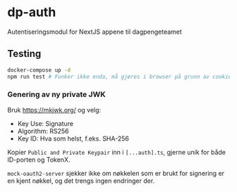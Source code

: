 # dp-auth

Autentiseringsmodul for NextJS appene til dagpengeteamet

## Testing

```bash
docker-compose up -d
npm run test # Funker ikke enda, må gjøres i browser på grunn av cookies
```

### Genering av ny private JWK

Bruk https://mkjwk.org/ og velg:

- Key Use: Signature
- Algorithm: RS256
- Key ID: Hva som helst, f.eks. SHA-256

Kopier `Public and Private Keypair` inn i `[...auth].ts`, gjerne unik for både ID-porten og TokenX.

`mock-oauth2-server` sjekker ikke om nøkkelen som er brukt for signering er en kjent nøkkel, og det trengs ingen
endringer der.
